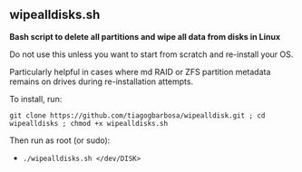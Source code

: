 ## wipealldisks.sh
**Bash script to delete all partitions and wipe all data from disks in Linux**

Do not use this unless you want to start from scratch and re-install your OS.

Particularly helpful in cases where md RAID or ZFS partition metadata remains on drives during re-installation attempts.

To install, run:

`git clone https://github.com/tiagogbarbosa/wipealldisk.git ; cd wipealldisks ; chmod +x wipealldisks.sh`

Then run as root (or sudo):

* `./wipealldisks.sh </dev/DISK>`
